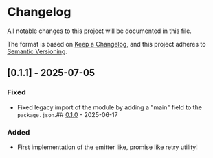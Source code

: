 # Changelog

All notable changes to this project will be documented in this file.

The format is based on [Keep a Changelog](https://keepachangelog.com/en/1.1.0/),
and this project adheres to [Semantic Versioning](https://semver.org/spec/v2.0.0.html).

## [0.1.1] - 2025-07-05

### Fixed

- Fixed legacy import of the module by adding a "main" field to the `package.json`.## [0.1.0] - 2025-06-17

### Added

- First implementation of the emitter like, promise like retry utility!

[0.1.0]: https://github.com/infra-blocks/ts-retry/releases/tag/v0.1.0

